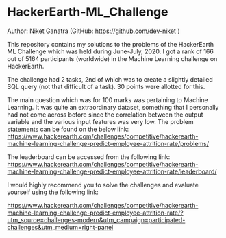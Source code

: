 # HackerEarth-ML_Challenge

Author: Niket Ganatra (GitHub: https://github.com/dev-niket )

This repository contains my solutions to the problems of the HackerEarth ML Challenge which was held during June-July, 2020. I got a rank of 166 out of 5164 participants (worldwide) in the Machine Learning challenge on HackerEarth.

The challenge had 2 tasks, 2nd of which was to create a slightly detailed SQL query (not that difficult of a task). 30 points were allotted for this.

The main question which was for 100 marks was pertaining to Machine Learning. It was quite an extraordinary dataset, something that I personally had not come across before since the correlation between the output variable and the various input features was very low.
The problem statements can be found on the below link:
https://www.hackerearth.com/challenges/competitive/hackerearth-machine-learning-challenge-predict-employee-attrition-rate/problems/

The leaderboard can be accessed from the following link:
https://www.hackerearth.com/challenges/competitive/hackerearth-machine-learning-challenge-predict-employee-attrition-rate/leaderboard/


I would highly recommend you to solve the challenges and evaluate yourself using the following link:

https://www.hackerearth.com/challenges/competitive/hackerearth-machine-learning-challenge-predict-employee-attrition-rate/?utm_source=challenges-modern&utm_campaign=participated-challenges&utm_medium=right-panel
